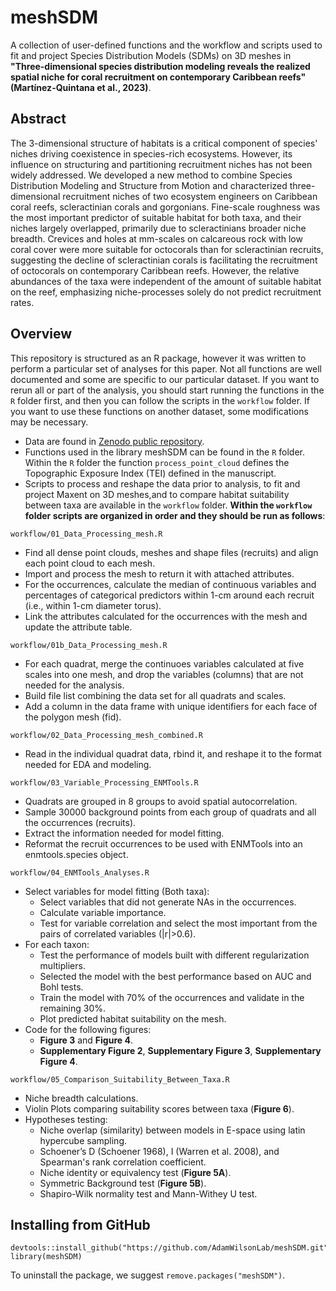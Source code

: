 
# meshSDM

A collection of user-defined functions and the workflow and scripts used to fit and project Species Distribution Models (SDMs) on 3D meshes in **"Three-dimensional species distribution modeling reveals the realized spatial niche for coral recruitment on contemporary Caribbean reefs"(Martínez-Quintana et al., 2023)**.

## Abstract 

The 3-dimensional structure of habitats is a critical component of species' niches driving coexistence in species-rich ecosystems. However, its influence on structuring and partitioning recruitment niches has not been widely addressed. We developed a new method to combine Species Distribution Modeling and Structure from Motion and characterized three-dimensional recruitment niches of two ecosystem engineers on Caribbean coral reefs, scleractinian corals and gorgonians. Fine-scale roughness was the most important predictor of suitable habitat for both taxa, and their niches largely overlapped, primarily due to scleractinians broader niche breadth. Crevices and holes at mm-scales on calcareous rock with low coral cover were more suitable for octocorals than for scleractinian recruits, suggesting the decline of scleractinian corals is facilitating the recruitment of octocorals on contemporary Caribbean reefs. However, the relative abundances of the taxa were independent of the amount of suitable habitat on the reef, emphasizing niche-processes solely do not predict recruitment rates.

## Overview

This repository is structured as an R package, however it was written to perform a particular set of analyses for this paper.  Not all functions are well documented and some are specific to our particular dataset.  If you want to rerun all or part of the analysis, you should start running the functions in the `R` folder first, and then you can follow the scripts in the `workflow` folder.  If you want to use these functions on another dataset, some modifications may be necessary. 

- Data are found in [Zenodo public repository](https://doi.org/10.5281/zenodo.7487349).
- Functions used in the library meshSDM can be found in the `R` folder. Within the `R` folder the function `process_point_cloud` defines the Topographic Exposure Index (TEI) defined in the manuscript.
- Scripts to process and reshape the data prior to analysis, to fit and project Maxent on 3D meshes,and to compare habitat suitability between taxa are available in the `workflow` folder. **Within the `workflow` folder scripts are organized in order and they should be run as follows**:

`workflow/01_Data_Processing_mesh.R`

- Find all dense point clouds, meshes and shape files (recruits) and align each point cloud to each mesh. 
- Import and process the mesh to return it with attached attributes.
- For the occurrences, calculate the median of continuous variables and percentages of categorical predictors within 1-cm around each recruit (i.e., within 1-cm diameter torus).
- Link the attributes calculated for the occurrences with the mesh and update the attribute table.

`workflow/01b_Data_Processing_mesh.R`

- For each quadrat, merge the continuoes variables calculated at five scales into one mesh, and drop the variables (columns) that are not needed for the analysis.
- Build file list combining the data set for all quadrats and scales.
- Add a column in the data frame with unique identifiers for each face of the polygon mesh (fid).

`workflow/02_Data_Processing_mesh_combined.R`

- Read in the individual quadrat data, rbind it, and reshape it to the format needed for EDA and modeling.

`workflow/03_Variable_Processing_ENMTools.R`

- Quadrats are grouped in 8 groups to avoid spatial autocorrelation.
- Sample 30000 background points from each group of quadrats and all the occurrences (recruits).
- Extract the information needed for model fitting.
- Reformat the recruit occurrences to be used with ENMTools into an enmtools.species object.

`workflow/04_ENMTools_Analyses.R`

- Select variables for model fitting (Both taxa):
    * Select variables that did not generate NAs in the occurrences.
    * Calculate variable importance.
    * Test for variable correlation and select the most important from the pairs of correlated variables (|r|>0.6).
- For each taxon: 
    * Test the performance of models built with different regularization multipliers.
    * Selected the model with the best performance based on AUC and Bohl tests.
    * Train the model with 70% of the occurrences and validate in the remaining 30%.
    * Plot predicted habitat suitability on the mesh.
- Code for the following figures:
    * **Figure 3** and **Figure 4**.
    * **Supplementary Figure 2**, **Supplementary Figure 3**, **Supplementary Figure 4**.

`workflow/05_Comparison_Suitability_Between_Taxa.R`

- Niche breadth calculations.
- Violin Plots comparing suitability scores between taxa (**Figure 6**).
- Hypotheses testing:
    * Niche overlap (similarity) between models in E-space using latin hypercube sampling.
    * Schoener’s D (Schoener 1968), I (Warren et al. 2008), and  Spearman's rank correlation coefficient.
    * Niche identity or equivalency test (**Figure 5A**).
    * Symmetric Background test (**Figure 5B**).
    * Shapiro-Wilk normality test and Mann-Withey U test.


## Installing from GitHub

```
devtools::install_github("https://github.com/AdamWilsonLab/meshSDM.git")
library(meshSDM)
```

To uninstall the package, we suggest `remove.packages("meshSDM")`.


